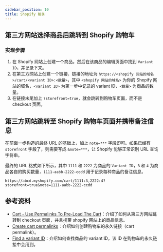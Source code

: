 ```yaml
---
sidebar_position: 10
title: Shopify 相关
---
```


## 第三方网站选择商品后跳转到 Shopify 购物车

### 实现步骤

1. 在 Shopify 网站上创建一个商品，然后在该商品的编辑页面中找到 `Variant ID`，并记录下来。
2. 在第三方网站上创建一个链接，链接的地址为 `https://<shopify 网站的域名>/cart/<variant ID>:<数量>`，其中 `<shopify 网站的域名>` 为你的 Shopify 网站的域名，`<variant ID>` 为第一步中记录的 variant ID，`<数量>` 为商品的数量。
3. 在链接末尾加上 `?storefront=true`，就会跳转到购物车页面，而不是 checkout 页面。

## 第三方网站跳转至 Shopify 购物车页面并携带备注信息

在前面一步构造的最终 URL 的基础上，加上 `note=***` 字段即可。如果已经有 `storefront` 字段了，则需要写成 `&note=***`，让 Shopify 能够正常识别 URL 查询字符串。

最终的 URL 格式如下所示，其中 `1111` 和 `2222` 为商品的 `Variant ID`，`3` 和 `4` 为商品各自的购买数量，`1111-aabb-2222-ccdd` 用于记录每种商品的备注信息。

```
https://abcd.myshopify.com/cart/1111:3,2222:4?storefront=true&note=1111-aabb-2222-ccdd
```

## 参考资料

- [Cart - Use Permalinks To Pre-Load The Cart](https://community.shopify.com/c/shopify-design/cart-use-permalinks-to-pre-load-the-cart/td-p/613702#adding-a-buy-this-link-to-a-blog-post)：介绍了如何从第三方网站跳转到 checkout 页面，并且携带 shopify 网站上的商品信息。
- [Create cart permalinks](https://shopify.dev/docs/apps/checkout/cart-permalinks/cart-permalinks)：介绍如何创建购物车的永久链接（cart permalink）。
- [Find a variant ID](https://help.shopify.com/en/manual/products/variants/find-variant-id)：介绍如何查找商品的 variant ID，该 ID 在购物车的永久链接中会用到。
